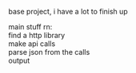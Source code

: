 base project, i have a lot to finish up <br>


main stuff rn: <br>
find a http library<br>
make api calls<br>
parse json from the calls<br>
output<br>
